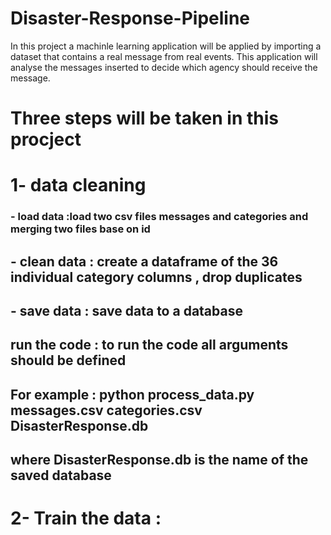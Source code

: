 # Disaster-Response-Pipeline

In this project a machinle learning application will be applied by importing a dataset that contains a real message from real events.
This application will analyse the messages inserted to decide which agency should receive the message.

# Three steps will be taken in this procject 
# 1- data cleaning 
### - load data :load two csv files messages and categories and merging two files base on id
## - clean data : create a dataframe of the 36 individual category columns , drop duplicates
## - save data : save data to a database 
## run the code : to run the code all arguments should be defined 
## For example : python process_data.py messages.csv categories.csv DisasterResponse.db 
## where DisasterResponse.db is the name of the saved database

# 2- Train the data :
##
